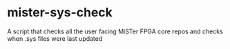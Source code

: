 # mister-sys-check
A script that checks all the user facing MiSTer FPGA core repos and checks when .sys files were last updated 
